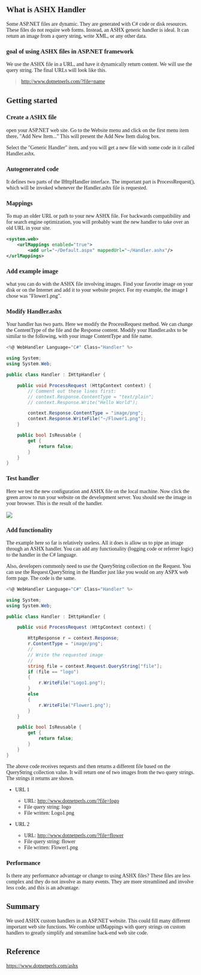 <font face="microsoft yahei">

## What is ASHX Handler 

Some ASP.NET files are dynamic. They are generated with C# code or disk resources. These files do not require web forms. Instead, an ASHX generic handler is ideal. It can return an image from a query string, write XML, or any other data.

### goal of using ASHX files in ASP.NET framework

We use the ASHX file in a URL, and have it dynamically return content. We will use the query string. The final URLs will look like this.

>http://www.dotnetperls.com/?file=name

## Getting started

### Create a ASHX file

open your ASP.NET web site. Go to the Website menu and click on the first menu item there, "Add New Item..." This will present the Add New Item dialog box.

Select the "Generic Handler" item, and you will get a new file with some code in it called Handler.ashx.

### Autogenerated code

It defines two parts of the IHttpHandler interface. The important part is ProcessRequest(), which will be invoked whenever the Handler.ashx file is requested.

### Mappings

To map an older URL or path to your new ASHX file. For backwards compatibility and for search engine optimization, you will probably want the new handler to take over an old URL in your site.


```xml
<system.web>
    <urlMappings enabled="true">
        <add url="~/Default.aspx" mappedUrl="~/Handler.ashx"/>
</urlMappings>
```

### Add example image

what you can do with the ASHX file involving images. Find your favorite image on your disk or on the Internet and add it to your website project. For my example, the image I chose was "Flower1.png".


### Modify Handler.ashx

Your handler has two parts. Here we modify the ProcessRequest method. We can change the ContentType of the file and the Response content. Modify your Handler.ashx to be similar to the following, with your image ContentType and file name.

```csharp
<%@ WebHandler Language="C#" Class="Handler" %>

using System;
using System.Web;

public class Handler : IHttpHandler {

    public void ProcessRequest (HttpContext context) {
        // Comment out these lines first:
        // context.Response.ContentType = "text/plain";
        // context.Response.Write("Hello World");

        context.Response.ContentType = "image/png";
        context.Response.WriteFile("~/Flower1.png");
    }

    public bool IsReusable {
        get {
            return false;
        }
    }
}
```

### Test handler

Here we test the new configuration and ASHX file on the local machine. Now click the green arrow to run your website on the development server. You should see the image in your browser. This is the result of the handler.

![](https://s1.ax1x.com/2020/10/17/0LXSl8.png)

### Add functionality

The example here so far is relatively useless. All it does is allow us to pipe an image through an ASHX handler. You can add any functionality (logging code or referrer logic) to the handler in the C# language.

Also, developers commonly need to use the QueryString collection on the Request. You can use the Request.QueryString in the Handler just like you would on any ASPX web form page. The code is the same.

```csharp
<%@ WebHandler Language="C#" Class="Handler" %>

using System;
using System.Web;

public class Handler : IHttpHandler {

    public void ProcessRequest (HttpContext context) {

        HttpResponse r = context.Response;
        r.ContentType = "image/png";
        //
        // Write the requested image
        //
        string file = context.Request.QueryString["file"];
        if (file == "logo")
        {
            r.WriteFile("Logo1.png");
        }
        else
        {
            r.WriteFile("Flower1.png");
        }
    }

    public bool IsReusable {
        get {
            return false;
        }
    }
}
```

The above code receives requests and then returns a different file based on the QueryString collection value. It will return one of two images from the two query strings. The strings it returns are shown.

- URL 1
    - URL: http://www.dotnetperls.com/?file=logo
    - File query string: logo
    - File written: Logo1.png

- URL 2

    - URL: http://www.dotnetperls.com/?file=flower
    - File query string: flower
    - File written: Flower1.png

### Performance

Is there any performance advantage or change to using ASHX files? These files are less complex and they do not involve as many events. They are more streamlined and involve less code, and this is an advantage.

## Summary

We used ASHX custom handlers in an ASP.NET website. This could fill many different important web site functions. We combine urlMappings with query strings on custom handlers to greatly simplify and streamline back-end web site code.

## Reference

https://www.dotnetperls.com/ashx